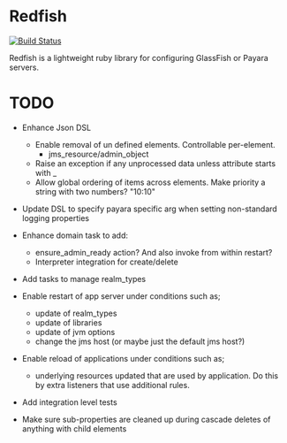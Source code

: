 # Redfish

[![Build Status](https://secure.travis-ci.org/realityforge/redfish.png?branch=master)](http://travis-ci.org/realityforge/redfish)

Redfish is a lightweight ruby library for configuring GlassFish or Payara servers.

# TODO

* Enhance Json DSL
    * Enable removal of un defined elements. Controllable per-element.
      - jms_resource/admin_object
    * Raise an exception if any unprocessed data unless attribute starts with _
    * Allow global ordering of items across elements. Make priority a string with two numbers? "10:10"

* Update DSL to specify payara specific arg when setting non-standard logging properties

* Enhance domain task to add:
    * ensure_admin_ready action? And also invoke from within restart?
    * Interpreter integration for create/delete

* Add tasks to manage realm_types

* Enable restart of app server under conditions such as;
    * update of realm_types
    * update of libraries
    * update of jvm options
    * change the jms host (or maybe just the default jms host?)

* Enable reload of applications under conditions such as;
  - underlying resources updated that are used by application. Do this by extra listeners that use additional rules.

* Add integration level tests

* Make sure sub-properties are cleaned up during cascade deletes of anything with child elements
